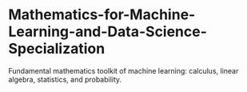 # Mathematics-for-Machine-Learning-and-Data-Science-Specialization
Fundamental mathematics toolkit of machine learning: calculus, linear algebra, statistics, and probability.
